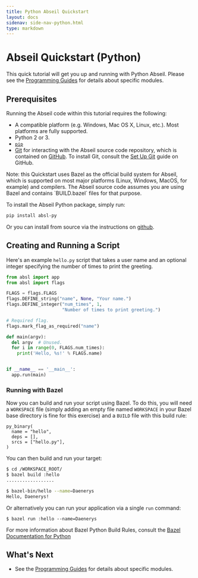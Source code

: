 ```yaml
---
title: Python Abseil Quickstart
layout: docs
sidenav: side-nav-python.html
type: markdown
---
```


# Abseil Quickstart (Python)

This quick tutorial will get you up and running with Python Abseil. Please see
the [Programming Guides](/docs/python/guides) for details about specific modules.

## Prerequisites

Running the Abseil code within this tutorial requires the following:

* A compatible platform (e.g. Windows, Mac OS X, Linux, etc.). Most platforms
  are fully supported.
* Python 2 or 3.
* [`pip`](https://pypi.org/project/pip/)
* [Git](https://git-scm.com/) for interacting with the Abseil source code
  repository, which is contained on [GitHub](http://github.com). To install Git,
  consult the [Set Up Git](https://help.github.com/articles/set-up-git/) guide
  on GitHub.

<p class="note">
Note: this Quickstart uses Bazel as the official build system for Abseil,
which is supported on most major platforms (Linux, Windows, MacOS, for example)
and compilers. The Abseil source code assumes you are using Bazel and contains
`BUILD.bazel` files for that purpose.
</p>

To install the Abseil Python package, simply run:

```sh
pip install absl-py
```

Or you can install from source via the instructions on
[github](https://github.com/abseil/abseil-py).

## Creating and Running a Script

Here's an example `hello.py` script that takes a user name and an optional
integer specifying the number of times to print the greeting.

```python
from absl import app
from absl import flags

FLAGS = flags.FLAGS
flags.DEFINE_string("name", None, "Your name.")
flags.DEFINE_integer("num_times", 1,
                     "Number of times to print greeting.")

# Required flag.
flags.mark_flag_as_required("name")

def main(argv):
  del argv  # Unused.
  for i in range(0, FLAGS.num_times):
    print('Hello, %s!' % FLAGS.name)


if __name__ == '__main__':
  app.run(main)
```

### Running with Bazel

Now you can build and run your script using Bazel. To do this, you will need a
`WORKSPACE` file (simply adding an empty file named `WORKSPACE` in your Bazel
base directory is fine for this exercise) and a `BUILD` file with this build
rule:

```
py_binary(
  name = "hello",
  deps = [],
  srcs = ["hello.py"],
)
```

You can then build and run your target:

```sh
$ cd /WORKSPACE_ROOT/
$ bazel build :hello
..................

$ bazel-bin/hello --name=Daenerys
Hello, Daenerys!
```

Or alternatively you can run your application via a single `run` command:

```
$ bazel run :hello --name=Daenerys
```

For more information about Bazel Python Build Rules, consult the
[Bazel Documentation for Python](https://docs.bazel.build/versions/master/be/python.html)

## What's Next

* See the [Programming Guides](/docs/python/guides) for details about specific
modules.
